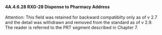 #### 4A.4.6.28 RXG-28 Dispense to Pharmacy Address

Attention: This field was retained for backward compatibilty only as of v 2.7 and the detail was withdrawn and removed from the standard as of v 2.9. The reader is referred to the PRT segment described in Chapter 7.
